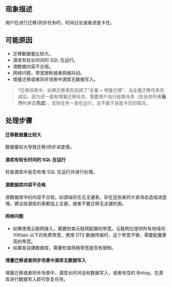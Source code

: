 ## 现象描述
用户在进行迁移/同步任务时，时间过长或者进度卡住。 

## 可能原因
- 迁移数据量比较大。
- 源库有较长时间的 SQL 在运行。
- 源数据内容不合规。
- 网络问题，带宽限制或者网络抖动。
- 增量迁移或者同步场景中源库无数据写入。
> ?迁移场景中，如果迁移类型选择了“全量 + 增量迁移”，当全量迁移任务完成后，因为还一直有增量迁移任务，需要用户自行结束任务（在任务列表**操作**列单击**完成**），否则任务一直在运行，这不属于进度卡住的情况。

## 处理步骤
#### 迁移数据量比较大
数据量较大导致迁移/同步进度慢。

#### 源库有较长时间的 SQL 在运行
检查源库中是否有慢 SQL 在运行并进行处理。

#### 源数据库内容不合格
源数据库中的内容不合规，如源端存在无主键表，存在这些表的大查询会造成进度慢。建议给源库的表都加上主键，或者不要迁移无主键的表。

#### 网络问题
- 如果使用云联网接入，需要检查云联网配置的带宽。云联网仅提供所有地域间 10Kbps 以下的免费带宽，使用 DTS 数据传输时，这个带宽不够，需要配置更高的带宽。
- 如果是自建数据库，需要检查网络带宽是否有限制。

#### 增量迁移或者同步场景中源库无数据写入
增量迁移或者同步场景中，源库长时间没有数据写入，或者有空的 Binlog，在源库进行数据写入即可恢复任务。
